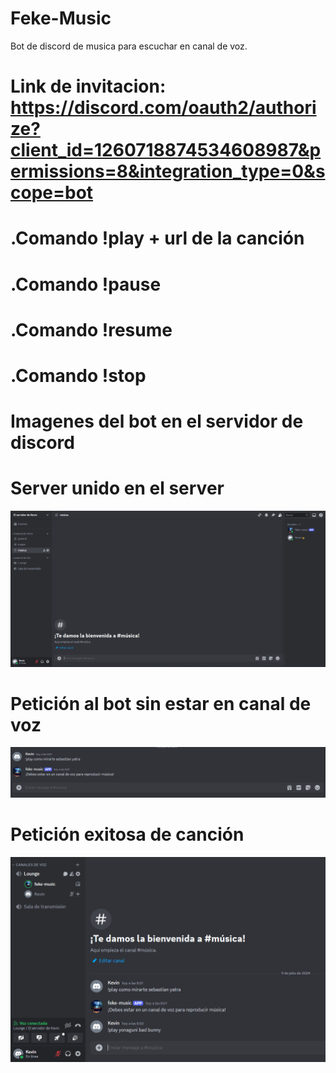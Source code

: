 # Feke-Music
Bot de discord de musica para escuchar en canal de voz.
# Link de invitacion: https://discord.com/oauth2/authorize?client_id=1260718874534608987&permissions=8&integration_type=0&scope=bot
# .Comando !play + url de la canción
# .Comando !pause
# .Comando !resume
# .Comando !stop
# Imagenes del bot en el servidor de discord
# Server unido en el server
![imagen](images/i1.png)
# Petición al bot sin estar en canal de voz
![imagen](images/i2.png)
# Petición exitosa de canción
![imagen](images/i3.png)
